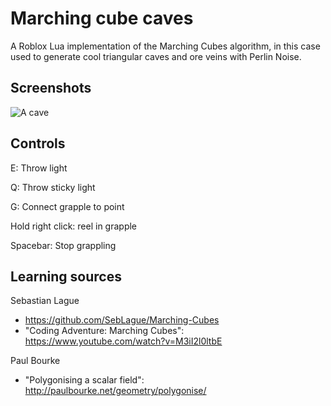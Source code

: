 # Marching cube caves
A Roblox Lua implementation of the Marching Cubes algorithm, in this case used to generate cool triangular caves and ore veins with Perlin Noise.

## Screenshots
![A cave](https://i.imgur.com/z7ItkEt.jpg)

## Controls
E: Throw light

Q: Throw sticky light

G: Connect grapple to point

Hold right click: reel in grapple

Spacebar: Stop grappling

## Learning sources
Sebastian Lague
* https://github.com/SebLague/Marching-Cubes
* "Coding Adventure: Marching Cubes": https://www.youtube.com/watch?v=M3iI2l0ltbE

Paul Bourke
* "Polygonising a scalar field": http://paulbourke.net/geometry/polygonise/
